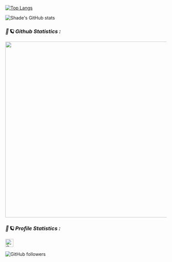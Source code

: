[![Top Langs](https://github-readme-stats.vercel.app/api/top-langs/?username=b3stp3z)](https://github.com/b3stp3z/github-readme-stats)


![Shade's GitHub stats](https://github-readme-stats.vercel.app/api?username=b3stp3z&show_icons=true&theme=radical)








<h3><b><i>🌌🪐 Github Statistics :</i></b></h3>
<a href="https://github.com/shade234sherif"><img width=550 src="https://github-profile-trophy.vercel.app/?username=b3stp3z&theme=dracula&no-frame=true&title=Stars,Commit,Repository"/></a>



<h3><b><i>🌌🪐 Profile Statistics :</i></b></h3>

<a href="https://github.com/b3stp3z"><img height="25" title="Counter" src="https://komarev.com/ghpvc/?username=b3stp3z&color=blueviolet&style=flat-square"></a>
 

![GitHub followers](https://img.shields.io/github/followers/b3stp3z?style=social)


<!---
B3stp3z/B3stp3z is a ✨ special ✨ repository because its `README.md` (this file) appears on your GitHub profile.
You can click the Preview link to take a look at your changes.
--->
